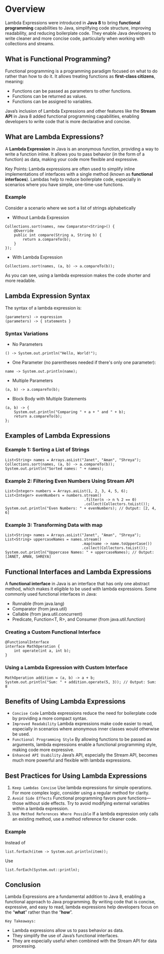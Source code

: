 # Overview
Lambda Expressions were introduced in **Java 8** to bring **functional programming** capabilities to Java, simplifying code structure, improving readability, and reducing boilerplate code. They enable Java developers to write cleaner and more concise code, particularly when working with collections and streams.

## What is Functional Programming?
Functional programming is a programming paradigm focused on what to do rather than how to do it. It allows treating functions as **first-class citizens**, meaning:
* Functions can be passed as parameters to other functions.
* Functions can be returned as values.
* Functions can be assigned to variables.

Java’s inclusion of Lambda Expressions and other features like the **Stream API** in Java 8 added functional programming capabilities, enabling developers to write code that is more declarative and concise.

## What are Lambda Expressions?
A **Lambda Expression** in Java is an anonymous function, providing a way to write a function inline. It allows you to pass behavior (in the form of a function) as data, making your code more flexible and expressive.

Key Points:
Lambda expressions are often used to simplify inline implementations of interfaces with a single method (known as **functional interfaces**).
Lambdas help to reduce boilerplate code, especially in scenarios where you have simple, one-time-use functions.

### Example
Consider a scenario where we sort a list of strings alphabetically
* Without Lambda Expression
```
Collections.sort(names, new Comparator<String>() {
    @Override
    public int compare(String a, String b) {
        return a.compareTo(b);
    }
});
```

* With Lambda Expression
```
Collections.sort(names, (a, b) -> a.compareTo(b));
```
As you can see, using a lambda expression makes the code shorter and more readable.

## Lambda Expression Syntax
The syntax of a lambda expression is:
```
(parameters) -> expression
(parameters) -> { statements }
```

### Syntax Variations
* No Parameters
```
() -> System.out.println("Hello, World!");
```

* One Parameter (no parentheses needed if there's only one parameter):
```
name -> System.out.println(name);
```

* Multiple Parameters
```
(a, b) -> a.compareTo(b);
```

* Block Body with Multiple Statements
```
(a, b) -> {
    System.out.println("Comparing " + a + " and " + b);
    return a.compareTo(b);
};
```

## Examples of Lambda Expressions
### Example 1: Sorting a List of Strings
```
List<String> names = Arrays.asList("Janet", "Aman", "Shreya");
Collections.sort(names, (a, b) -> a.compareTo(b));
System.out.println("Sorted names: " + names);
```

### Example 2: Filtering Even Numbers Using Stream API
```
List<Integer> numbers = Arrays.asList(1, 2, 3, 4, 5, 6);
List<Integer> evenNumbers = numbers.stream()
                                    .filter(n -> n % 2 == 0)
                                    .collect(Collectors.toList());
System.out.println("Even Numbers: " + evenNumbers); // Output: [2, 4, 6]
```

### Example 3: Transforming Data with map
```
List<String> names = Arrays.asList("Janet", "Aman", "Shreya");
List<String> uppercaseNames = names.stream()
                                   .map(name -> name.toUpperCase())
                                   .collect(Collectors.toList());
System.out.println("Uppercase Names: " + uppercaseNames); // Output: [JANET, AMAN, SHREYA]
```

## Functional Interfaces and Lambda Expressions
A **functional interface** in Java is an interface that has only one abstract method, which makes it eligible to be used with lambda expressions. Some commonly used functional interfaces in Java:
* Runnable (from java.lang)
* Comparator<T> (from java.util)
* Callable<V> (from java.util.concurrent)
* Predicate<T>, Function<T, R>, and Consumer<T> (from java.util.function)

### Creating a Custom Functional Interface
```
@FunctionalInterface
interface MathOperation {
    int operate(int a, int b);
}
```

### Using a Lambda Expression with Custom Interface
```
MathOperation addition = (a, b) -> a + b;
System.out.println("Sum: " + addition.operate(5, 3)); // Output: Sum: 8
```

## Benefits of Using Lambda Expressions
* `Concise Code` Lambda expressions reduce the need for boilerplate code by providing a more compact syntax.
* `Improved Readability` Lambda expressions make code easier to read, especially in scenarios where anonymous inner classes would otherwise be used.
* `Functional Programming Style` By allowing functions to be passed as arguments, lambda expressions enable a functional programming style, making code more expressive.
* `Enhanced API Usability` Java’s API, especially the Stream API, becomes much more powerful and flexible with lambda expressions.

## Best Practices for Using Lambda Expressions
1. `Keep Lambdas Concise` Use lambda expressions for simple operations. For more complex logic, consider using a regular method for clarity.
2. `Avoid Side Effects` Functional programming favors pure functions—those without side effects. Try to avoid modifying external variables within a lambda expression.
3. `Use Method References Where Possible` If a lambda expression only calls an existing method, use a method reference for cleaner code.

### Example
Instead of
```
list.forEach(item -> System.out.println(item));
```

Use
```
list.forEach(System.out::println);
```

## Conclusion
Lambda Expressions are a fundamental addition to Java 8, enabling a functional approach to Java programming. By writing code that is concise, expressive, and easy to read, lambda expressions help developers focus on the “**what**” rather than the “**how**”.

`Key Takeaways:`
* Lambda expressions allow us to pass behavior as data.
* They simplify the use of Java’s functional interfaces.
* They are especially useful when combined with the Stream API for data processing.